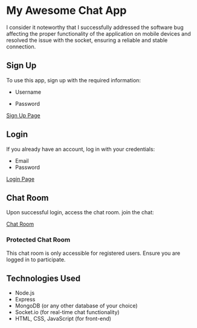 # My Awesome Chat App


I consider it noteworthy that I successfully addressed the software bug affecting the proper functionality of the application on mobile devices and resolved the issue with the socket, ensuring a reliable and stable connection.


## Sign Up

To use this app, sign up with the required information:

- Username

- Password

[Sign Up Page](/signup)

## Login

If you already have an account, log in with your credentials:

- Email
- Password

[Login Page](/login)

## Chat Room

Upon successful login, access the chat room. join the chat:

[Chat Room](/chat)

### Protected Chat Room

This chat room is only accessible for registered users. Ensure you are logged in to participate.

## Technologies Used

- Node.js
- Express
- MongoDB (or any other database of your choice)
- Socket.io (for real-time chat functionality)
- HTML, CSS, JavaScript (for front-end)
